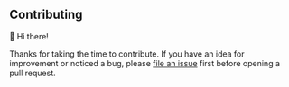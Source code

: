 ## Contributing

👋 Hi there!

Thanks for taking the time to contribute. If you have an idea for improvement or noticed a bug, 
please [file an issue](https://github.com/dotCipher/kase-format/issues/new) first before opening a pull request.
